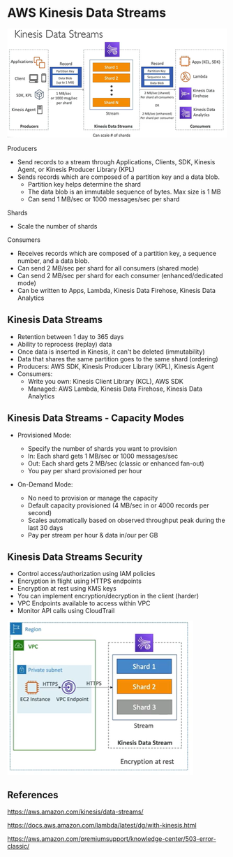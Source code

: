 # AWS Kinesis Data Streams

![Alt text](images/kinesis-data-stream.png)

Producers
- Send records to a stream through Applications, Clients, SDK, Kinesis Agent, or Kinesis Producer Library (KPL)
- Sends records which are composed of a partition key and a data blob. 
    - Partition key helps determine the shard
    - The data blob is an immutable sequence of bytes. Max size is 1 MB
    - Can send 1 MB/sec or 1000 messages/sec per shard

Shards
- Scale the number of shards

Consumers
-  Receives records which are composed of a partition key, a sequence number, and a data blob. 
- Can send 2 MB/sec per shard for all consumers (shared mode)
- Can send 2 MB/sec per shard for each consumer (enhanced/dedicated mode)
- Can be written to Apps, Lambda,  Kinesis Data Firehose, Kinesis Data Analytics

## Kinesis Data Streams

- Retention between 1 day to 365 days
- Ability to reprocess (replay) data
- Once data is inserted in Kinesis, it can't be deleted (immutability)
- Data that shares the same partition goes to the same shard (ordering)
- Producers: AWS SDK, Kinesis Producer Library (KPL), Kinesis Agent
- Consumers: 
    - Write you own: Kinesis Client Library (KCL), AWS SDK
    - Managed: AWS Lambda, Kinesis Data Firehose, Kinesis Data Analytics

## Kinesis Data Streams - Capacity Modes

- Provisioned Mode: 
    - Specify the number of shards you want to provision
    - In: Each shard gets 1 MB/sec or 1000 messages/sec
    - Out: Each shard gets 2 MB/sec (classic or enhanced fan-out)
    - You pay per shard provisioned per hour

- On-Demand Mode:
    - No need to provision or manage the capacity
    - Default capacity provisioned (4 MB/sec in or 4000 records per second)
    - Scales automatically based on observed throughput peak during the last 30 days
    - Pay per stream per hour & data in/our per GB

## Kinesis Data Streams Security

- Control access/authorization using IAM policies
- Encryption in flight using HTTPS endpoints
- Encryption at rest using KMS keys
- You can implement encryption/decryption in the client (harder)
- VPC Endpoints available to access within VPC
- Monitor API calls using CloudTrail

![Alt text](images/kinesis-data-streams-security.png)

## References

https://aws.amazon.com/kinesis/data-streams/

https://docs.aws.amazon.com/lambda/latest/dg/with-kinesis.html

https://aws.amazon.com/premiumsupport/knowledge-center/503-error-classic/


